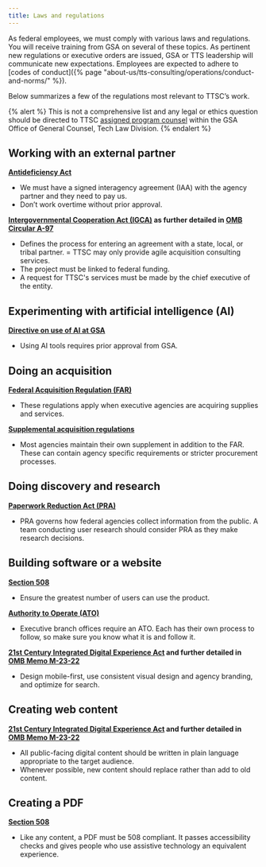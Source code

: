 ```yaml
---
title: Laws and regulations
---
```


As federal employees, we must comply with various laws and regulations. You will receive training from GSA on several of these topics. As pertinent new regulations or executive orders are issued, GSA or TTS leadership will communicate new expectations. Employees are expected to adhere to [codes of conduct]({% page "about-us/tts-consulting/operations/conduct-and-norms/" %}).

Below summarizes a few of the regulations most relevant to TTSC’s work.

{% alert %}
  This is not a comprehensive list and any legal or ethics question should be directed to TTSC [assigned program counsel](https://docs.google.com/document/d/1WJs1krrQaPfDgoBOhEKBZjAxHpQ6mN5833s1pX7jxvg/edit?tab=t.0) within the GSA Office of General Counsel, Tech Law Division.
{% endalert %}

## Working with an external partner

**[Antideficiency Act](https://www.gao.gov/legal/appropriations-law/resources)**

- We must have a signed interagency agreement (IAA) with the agency partner and they need to pay us.
- Don’t work overtime without prior approval.

**[Intergovernmental Cooperation Act (IGCA)](https://uscode.house.gov/view.xhtml?req=granuleid:USC-1994-title31-section6505&num=0&edition=1994) as further detailed in [OMB Circular A-97](https://obamawhitehouse.archives.gov/omb/circulars_a097/)**

- Defines the process for entering an agreement with a state, local, or tribal partner.
= TTSC may only provide agile acquisition consulting services.
- The project must be linked to federal funding.
- A request for TTSC's services must be made by the chief executive of the entity.

## Experimenting with artificial intelligence (AI)

**[Directive on use of AI at GSA](https://insite.gsa.gov/directives-library/use-of-artificial-intelligence-at-gsa)**

- Using AI tools requires prior approval from GSA.

## Doing an acquisition

**[Federal Acquisition Regulation (FAR)](https://www.acquisition.gov/browse/index/far)**

- These regulations apply when executive agencies are acquiring supplies and services.

**[Supplemental acquisition regulations](https://www.acquisition.gov/content/supplemental-regulations)**

- Most agencies maintain their own supplement in addition to the FAR. These can contain agency specific requirements or stricter procurement processes.



## Doing discovery and research

**[Paperwork Reduction Act (PRA)](https://pra.digital.gov/)**

- PRA governs how federal agencies collect information from the public. A team conducting user research should consider PRA as they make research decisions.

## Building software or a website

**[Section 508](https://www.section508.gov/develop/software-websites/)**

- Ensure the greatest number of users can use the product.

**[Authority to Operate (ATO)](https://www.govinfo.gov/app/details/PLAW-107publ347/summary)**

- Executive branch offices require an ATO. Each has their own process to follow, so make sure you know what it is and follow it.

**[21st Century Integrated Digital Experience Act](https://digital.gov/resources/delivering-digital-first-public-experience/) and further detailed in [OMB Memo M-23-22](https://digital.gov/resources/delivering-digital-first-public-experience/)**

- Design mobile-first, use consistent visual design and agency branding, and optimize for search.

## Creating web content

**[21st Century Integrated Digital Experience Act](https://digital.gov/resources/delivering-digital-first-public-experience/) and further detailed in [OMB Memo M-23-22](https://digital.gov/resources/delivering-digital-first-public-experience/)**

- All public-facing digital content should be written in plain language appropriate to the target audience.
- Whenever possible, new content should replace rather than add to old content.

## Creating a PDF

**[Section 508](https://www.section508.gov/develop/software-websites/)**

- Like any content, a PDF must be 508 compliant. It passes accessibility checks and gives people who use assistive technology an equivalent experience.
